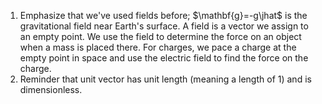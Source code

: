 
1. Emphasize that we've used fields before; $\mathbf{g}=-g\jhat$ is the gravitational field near Earth's surface. A field is a vector we assign to an empty point. We use the field to determine the force on an object when a mass is placed there. For charges, we pace a charge at the empty point in space and use the electric field to find the force on the charge.
1. Reminder that unit vector has unit length (meaning a length of 1) and is dimensionless.
